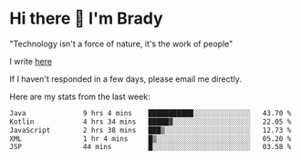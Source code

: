 # Hi there 👋 I'm Brady

"Technology isn't a force of nature, it's the work of people"

I write [here](https://github.com/hawk0120/blog)

If I haven't responded in a few days, please email me directly. 

Here are my stats from the last week:
<!--START_SECTION:waka-->

```txt
Java              9 hrs 4 mins    ███████████░░░░░░░░░░░░░░   43.70 %
Kotlin            4 hrs 34 mins   █████▓░░░░░░░░░░░░░░░░░░░   22.05 %
JavaScript        2 hrs 38 mins   ███▒░░░░░░░░░░░░░░░░░░░░░   12.73 %
XML               1 hr 4 mins     █▒░░░░░░░░░░░░░░░░░░░░░░░   05.20 %
JSP               44 mins         █░░░░░░░░░░░░░░░░░░░░░░░░   03.58 %
```

<!--END_SECTION:waka-->


